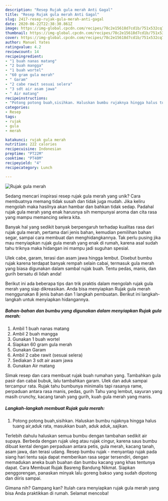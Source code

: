 ```yaml
---
description: "Resep Rujak gula merah Anti Gagal"
title: "Resep Rujak gula merah Anti Gagal"
slug: 2417-resep-rujak-gula-merah-anti-gagal
date: 2020-06-22T22:38:30.861Z
image: https://img-global.cpcdn.com/recipes/78c2e15618d7cd1b/751x532cq70/rujak-gula-merah-foto-resep-utama.jpg
thumbnail: https://img-global.cpcdn.com/recipes/78c2e15618d7cd1b/751x532cq70/rujak-gula-merah-foto-resep-utama.jpg
cover: https://img-global.cpcdn.com/recipes/78c2e15618d7cd1b/751x532cq70/rujak-gula-merah-foto-resep-utama.jpg
author: Manuel Yates
ratingvalue: 4.2
reviewcount: 14
recipeingredient:
- "1 buah nanas matang"
- "2 buah mangga"
- "1 buah wortel"
- "60 gram gula merah"
- " Garam"
- "2 cabe rawit sesuai selera"
- "3 sdt air asam jawa"
- " Air matang"
recipeinstructions:
- "Potong potong buah,sisihkan. Haluskan bumbu rujaknya hingga halus tuang air,aduk rata, masukkan buah, aduk aduk,.sajikan."
categories:
- Resep
tags:
- rujak
- gula
- merah

katakunci: rujak gula merah 
nutrition: 222 calories
recipecuisine: Indonesian
preptime: "PT22M"
cooktime: "PT40M"
recipeyield: "4"
recipecategory: Lunch

---
```



![Rujak gula merah](https://img-global.cpcdn.com/recipes/78c2e15618d7cd1b/751x532cq70/rujak-gula-merah-foto-resep-utama.jpg)

Sedang mencari inspirasi resep rujak gula merah yang unik? Cara membuatnya memang tidak susah dan tidak juga mudah. Jika keliru mengolah maka hasilnya akan hambar dan bahkan tidak sedap. Padahal rujak gula merah yang enak harusnya sih mempunyai aroma dan cita rasa yang mampu memancing selera kita.

Banyak hal yang sedikit banyak berpengaruh terhadap kualitas rasa dari rujak gula merah, pertama dari jenis bahan, kemudian pemilihan bahan segar, sampai cara membuat dan menghidangkannya. Tak perlu pusing jika mau menyiapkan rujak gula merah yang enak di rumah, karena asal sudah tahu triknya maka hidangan ini mampu jadi suguhan spesial.

Ulek cabe, garam, terasi dan asam jawa hingga lembut. Disebut bumbu rujak karena terdapat banyak rempah selain cabai, termasuk gula merah yang biasa digunakan dalam sambal rujak buah. Tentu pedas, manis, dan gurih bersatu di lidah anda!


Berikut ini ada beberapa tips dan trik praktis dalam mengolah rujak gula merah yang siap dikreasikan. Anda bisa menyiapkan Rujak gula merah menggunakan 8 jenis bahan dan 1 langkah pembuatan. Berikut ini langkah-langkah untuk menyiapkan hidangannya.

<!--inarticleads1-->

##### Bahan-bahan dan bumbu yang digunakan dalam menyiapkan Rujak gula merah:

1. Ambil 1 buah nanas matang
1. Ambil 2 buah mangga
1. Gunakan 1 buah wortel
1. Siapkan 60 gram gula merah
1. Gunakan  Garam
1. Ambil 2 cabe rawit (sesuai selera)
1. Sediakan 3 sdt air asam jawa
1. Gunakan  Air matang


Simak resep dan cara membuat rujak buah rumahan yang. Tambahkan gula pasir dan cabai bubuk, lalu tambahkan garam. Ulek dan aduk sampai tercampur rata. Rujak tahu bumbunya minimalis tapi rasanya rame, perpaduan antara rasa manis, pedas, gurih Tahu yang lembut, sayuran yang masih crunchy, kacang tanah yang gurih, kuah gula merah yang manis. 

<!--inarticleads2-->

##### Langkah-langkah membuat Rujak gula merah:

1. Potong potong buah,sisihkan. Haluskan bumbu rujaknya hingga halus tuang air,aduk rata, masukkan buah, aduk aduk,.sajikan.


Terlebih dahulu haluskan semua bumbu dengan tambahan sedikit air supaya. Berbeda dengan rujak uleg atau rujak cingur, karena saus bumbu dibuat kental dengan perpaduan antara petis, gula merah, kacang tanah, asam jawa, dan terasi udang. Resep bumbu rujak - menyantap rujak pada siang hari tentu saja dapat memberikan rasa segar tersendiri, dengan memadukan aneka buah buahan dan bumbu kacang yang khas tentunya dapat. Cara Membuat Rujak Basreng Bandung Nikmat. Siapkan penggorengan, panaskan minyak lalu goreng bakso yang sudah dipotong dan diiris sampai. 

Gimana nih? Gampang kan? Itulah cara menyiapkan rujak gula merah yang bisa Anda praktikkan di rumah. Selamat mencoba!
